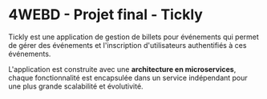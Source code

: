 # 4WEBD - Projet final - Tickly

Tickly est une application de gestion de billets pour événements qui permet de gérer des événements et l'inscription d'utilisateurs authentifiés à ces événements.

L'application est construite avec une **architecture en microservices**, chaque fonctionnalité est encapsulée dans un service indépendant pour une plus grande scalabilité et évolutivité.